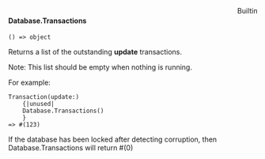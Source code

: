 <div style="float:right"><span class="builtin">Builtin</span></div>

#### Database.Transactions

``` suneido
() => object
```

Returns a list of the outstanding **update** transactions.

Note: This list should be empty when nothing is running.

For example:

``` suneido
Transaction(update:)
	{|unused|
	Database.Transactions()
	}
=> #(123)
```

If the database has been locked after detecting corruption, then Database.Transactions will return #(0)